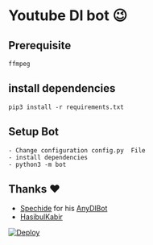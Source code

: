 # Youtube Dl bot 😉
## Prerequisite
    ffmpeg
  
    
## install dependencies
    pip3 install -r requirements.txt


## Setup Bot
    - Change configuration config.py  File
    - install dependencies
    - python3 -m bot
    
## Thanks ❤️
* [Spechide](https://telegram.dog/SpEcHIDe) for his [AnyDlBot](https://github.com/SpEcHiDe/AnyDLBot)
* [HasibulKabir](https://telegram.dog/HasibulKabir)

[![Deploy](https://www.herokucdn.com/deploy/button.svg)](https://heroku.com/deploy?template=https://github.com/Helpsomeone/Youtube-Downloader-Bot/tree/master)
